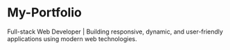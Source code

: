 # My-Portfolio
Full-stack Web Developer | Building responsive, dynamic, and user-friendly applications using modern web technologies.

